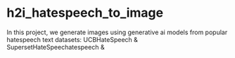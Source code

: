 # h2i_hatespeech_to_image
In this project, we generate images using generative ai models from popular hatespeech text datasets: UCBHateSpeech &amp; SupersetHateSpeechatespeech &amp; 
